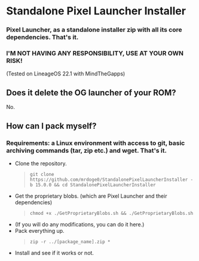 # Standalone Pixel Launcher Installer
### Pixel Launcher, as a standalone installer zip with all its core dependencies. That's it.
### I'M NOT HAVING ANY RESPONSIBILITY, USE AT YOUR OWN RISK!
(Tested on LineageOS 22.1 with MindTheGapps)

## Does it delete the OG launcher of your ROM?
No.

## How can I pack myself?
### Requirements: a Linux environment with access to git, basic archiving commands (tar, zip etc.) and wget. That's it.
* Clone the repository.
  > `git clone https://github.com/mrdoge0/StandalonePixelLauncherInstaller -b 15.0.0 && cd StandalonePixelLauncherInstaller`
* Get the proprietary blobs. (which are Pixel Launcher and their dependencies)
  > `chmod +x ./GetProprietaryBlobs.sh && ./GetProprietaryBlobs.sh`
* (If you will do any modifications, you can do it here.)
* Pack everything up.
  > `zip -r ../[package_name].zip *`
* Install and see if it works or not.
